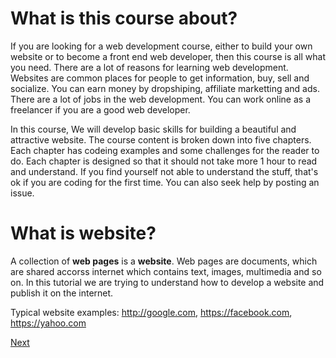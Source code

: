 # What is this course about?
If you are looking for a web development course, either to build your own website or to become a front end web developer, then this course is all what you need. There are a lot of reasons for learning web development. Websites are common places for people to get information, buy, sell and socialize. You can earn money by dropshiping, affiliate marketting and ads. There are a lot of jobs in the web development. You can work online as a freelancer if you are a good web developer.  

In this course, We will develop basic skills for building a beautiful and attractive website. The course content is broken down into five chapters. Each chapter has codeing examples and some challenges for the reader to do. Each chapter is designed so that it should not take more 1 hour to read and understand. If you find yourself not able to understand the stuff, that's ok if you are coding for the first time. You can also seek help by posting an issue.

# What is website?
A collection of **web pages** is a **website**. Web pages are documents, which are shared accorss internet which contains text, images, multimedia and so on. In this tutorial we are trying to understand how to develop a website and publish it on the internet.

Typical website examples:  http://google.com, https://facebook.com, https://yahoo.com 

[Next](1.HTML.md)

